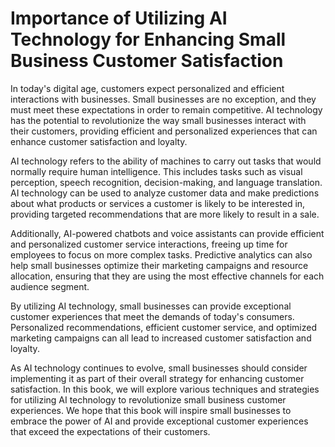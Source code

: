 Importance of Utilizing AI Technology for Enhancing Small Business Customer Satisfaction
======================================================================================================

In today's digital age, customers expect personalized and efficient interactions with businesses. Small businesses are no exception, and they must meet these expectations in order to remain competitive. AI technology has the potential to revolutionize the way small businesses interact with their customers, providing efficient and personalized experiences that can enhance customer satisfaction and loyalty.

AI technology refers to the ability of machines to carry out tasks that would normally require human intelligence. This includes tasks such as visual perception, speech recognition, decision-making, and language translation. AI technology can be used to analyze customer data and make predictions about what products or services a customer is likely to be interested in, providing targeted recommendations that are more likely to result in a sale.

Additionally, AI-powered chatbots and voice assistants can provide efficient and personalized customer service interactions, freeing up time for employees to focus on more complex tasks. Predictive analytics can also help small businesses optimize their marketing campaigns and resource allocation, ensuring that they are using the most effective channels for each audience segment.

By utilizing AI technology, small businesses can provide exceptional customer experiences that meet the demands of today's consumers. Personalized recommendations, efficient customer service, and optimized marketing campaigns can all lead to increased customer satisfaction and loyalty.

As AI technology continues to evolve, small businesses should consider implementing it as part of their overall strategy for enhancing customer satisfaction. In this book, we will explore various techniques and strategies for utilizing AI technology to revolutionize small business customer experiences. We hope that this book will inspire small businesses to embrace the power of AI and provide exceptional customer experiences that exceed the expectations of their customers.
